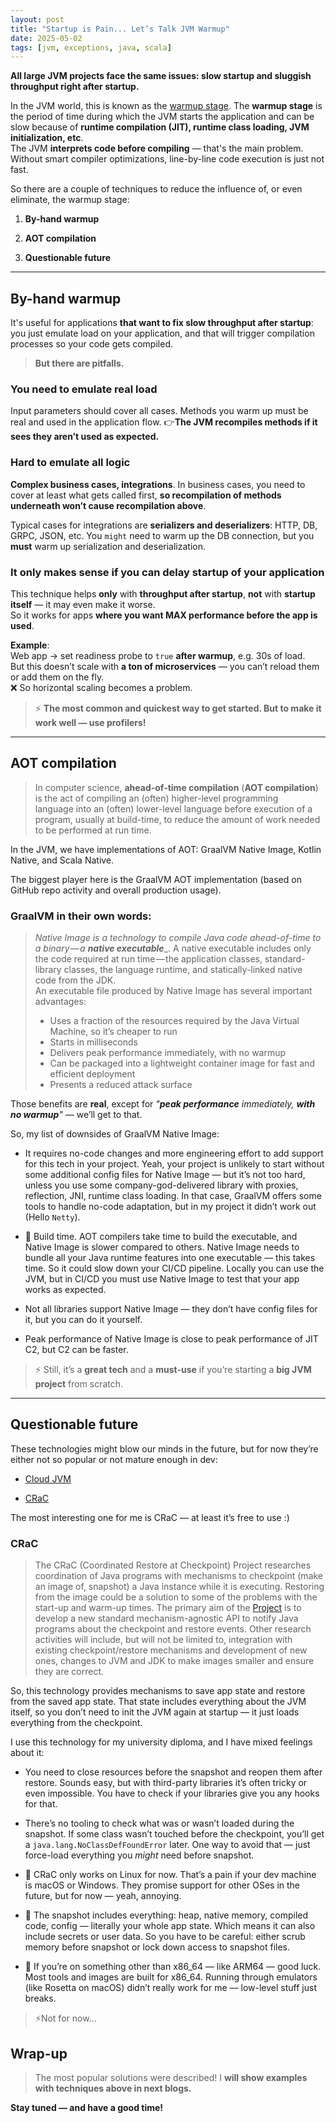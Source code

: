 ```yaml
---
layout: post
title: "Startup is Pain... Let’s Talk JVM Warmup"
date: 2025-05-02
tags: [jvm, exceptions, java, scala]
---
```


**All large JVM projects face the same issues: slow startup and sluggish throughput right after startup.**

In the JVM world, this is known as the [warmup stage](https://docs.azul.com/prime/analyzing-tuning-**warmup**). The **warmup stage** is the period of time during which the JVM starts the application and can be slow because of **runtime compilation (JIT), runtime class loading, JVM initialization, etc**.  
The JVM **interprets code before compiling** — that's the main problem. Without smart compiler optimizations, line-by-line code execution is just not fast.

So there are a couple of techniques to reduce the influence of, or even eliminate, the warmup stage:

1. **By-hand warmup**
    
2. **AOT compilation**
    
3. **Questionable future**
    

---
## By-hand warmup

It's useful for applications **that want to fix slow throughput after startup**: you just emulate load on your application, and that will trigger compilation processes so your code gets compiled.  

> **But there are pitfalls.**

### You need to emulate real load

Input parameters should cover all cases. Methods you warm up must be real and used in the application flow. 
👉**The JVM recompiles methods if it sees they aren’t used as expected.**

### Hard to emulate all logic

**Complex business cases, integrations**. In business cases, you need to cover at least what gets called first, **so recompilation of methods underneath won’t cause recompilation above**.

Typical cases for integrations are **serializers and deserializers**: HTTP, DB, GRPC, JSON, etc. You `might` need to warm up the DB connection, but you **must** warm up serialization and deserialization.

### It only makes sense if you can delay startup of your application

This technique helps **only** with **throughput after startup**, **not** with **startup itself** — it may even make it worse.  
So it works for apps **where you want MAX performance before the app is used**.

**Example**:  
Web app → set readiness probe to `true` **after warmup**, e.g. 30s of load.  
But this doesn’t scale with **a ton of microservices** — you can’t reload them or add them on the fly.  
❌ So horizontal scaling becomes a problem.


> ⚡ **The most common and quickest way to get started. But to make it work well — use profilers!**

---

## AOT compilation

> In computer science, **ahead-of-time compilation** (**AOT compilation**) is the act of compiling an (often) higher-level programming language into an (often) lower-level language before execution of a program, usually at build-time, to reduce the amount of work needed to be performed at run time.

In the JVM, we have implementations of AOT: GraalVM Native Image, Kotlin Native, and Scala Native.

The biggest player here is the GraalVM AOT implementation (based on GitHub repo activity and overall production usage).

### GraalVM in their own words:

> _Native Image is a technology to compile Java code ahead-of-time to a binary — a_ **_native executable_**_. A native executable includes only the code required at run time — the application classes, standard-library classes, the language runtime, and statically-linked native code from the JDK.  
> An executable file produced by Native Image has several important advantages:
> - Uses a fraction of the resources required by the Java Virtual Machine, so it’s cheaper to run  
> - Starts in milliseconds  
> - Delivers peak performance immediately, with no warmup 
> - Can be packaged into a lightweight container image for fast and efficient deployment  
> - Presents a reduced attack surface

Those benefits are **real**, except for _"**peak performance** immediately, **with no warmup**"_ — we’ll get to that.

So, my list of downsides of GraalVM Native Image:

- It requires no-code changes and more engineering effort to add support for this tech in your project. Yeah, your project is unlikely to start without some additional config files for Native Image — but it’s not too hard, unless you use some company-god-delivered library with proxies, reflection, JNI, runtime class loading. In that case, GraalVM offers some tools to handle no-code adaptation, but in my project it didn’t work out (Hello `Netty`).
    
    
- 🐢 Build time. AOT compilers take time to build the executable, and Native Image is slower compared to others. Native Image needs to bundle all your Java runtime features into one executable — this takes time. So it could slow down your CI/CD pipeline. Locally you can use the JVM, but in CI/CD you must use Native Image to test that your app works as expected.
    
- Not all libraries support Native Image — they don’t have config files for it, but you can do it yourself.
    
- Peak performance of Native Image is close to peak performance of JIT C2, but C2 can be faster.
    

> ⚡ Still, it’s a **great tech** and a **must-use** if you’re starting a **big JVM project** from scratch.

---

## Questionable future

These technologies might blow our minds in the future, but for now they’re either not so popular or not mature enough in dev:

- [Cloud JVM](https://www.azul.com/glossary/cloud-native-jvm/)
    
- [CRaC](https://docs.azul.com/core/crac/crac-introduction)
    

The most interesting one for me is CRaC — at least it’s free to use :)

### CRaC

> The CRaC (Coordinated Restore at Checkpoint) Project researches coordination of Java programs with mechanisms to checkpoint (make an image of, snapshot) a Java instance while it is executing. Restoring from the image could be a solution to some of the problems with the start-up and warm-up times. The primary aim of the [Project](https://openjdk.org/projects/index.html) is to develop a new standard mechanism-agnostic API to notify Java programs about the checkpoint and restore events. Other research activities will include, but will not be limited to, integration with existing checkpoint/restore mechanisms and development of new ones, changes to JVM and JDK to make images smaller and ensure they are correct.

So, this technology provides mechanisms to save app state and restore from the saved app state. That state includes everything about the JVM itself, so you don’t need to init the JVM again at startup — it just loads everything from the checkpoint.

I use this technology for my university diploma, and I have mixed feelings about it:

- You need to close resources before the snapshot and reopen them after restore. Sounds easy, but with third-party libraries it’s often tricky or even impossible. You have to check if your libraries give you any hooks for that.
    
- There’s no tooling to check what was or wasn’t loaded during the snapshot. If some class wasn’t touched before the checkpoint, you’ll get a `java.lang.NoClassDefFoundError` later. One way to avoid that — just force-load everything you _might_ need before snapshot.
    
- 🐧 CRaC only works on Linux for now. That’s a pain if your dev machine is macOS or Windows. They promise support for other OSes in the future, but for now — yeah, annoying.
    
- 🔐 The snapshot includes everything: heap, native memory, compiled code, config — literally your whole app state. Which means it can also include secrets or user data. So you have to be careful: either scrub memory before snapshot or lock down access to snapshot files.
    
- 🚫 If you’re on something other than x86_64 — like ARM64 — good luck. Most tools and images are built for x86_64. Running through emulators (like Rosetta on macOS) didn’t really work for me — low-level stuff just breaks.

> ⚡Not for now...



## Wrap-up

> The most popular solutions were described! I **will show examples with techniques above in next blogs.** 

**Stay tuned — and have a good time!**
